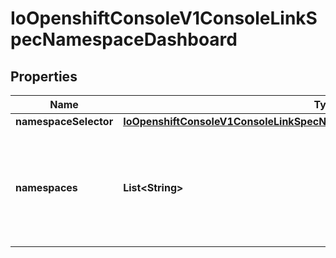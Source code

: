 
# IoOpenshiftConsoleV1ConsoleLinkSpecNamespaceDashboard

## Properties
Name | Type | Description | Notes
------------ | ------------- | ------------- | -------------
**namespaceSelector** | [**IoOpenshiftConsoleV1ConsoleLinkSpecNamespaceDashboardNamespaceSelector**](IoOpenshiftConsoleV1ConsoleLinkSpecNamespaceDashboardNamespaceSelector.md) |  |  [optional]
**namespaces** | **List&lt;String&gt;** | namespaces is an array of namespace names in which the dashboard link should appear. |  [optional]



